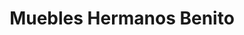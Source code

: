 ---
title: "Muebles Hermanos Benito"
url: /soraluze-placencia-de-las-armas/muebles-hermanos-benito/
shop: Möbel
---